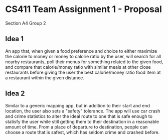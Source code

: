 # CS411 Team Assignment 1 - Proposal

Section A4 Group 2

## Idea 1 

An app that, when given a food preference and choice to either maximize the calorie to money or money to calorie ratio by the user, will search for all nearby restaurants, poll their menus for something related to the given food, and compare that calorie/money ratio with similar meals at other close restaurants before giving the user the best calorie/money ratio food item at a restaurant within the given distance.

## Idea 2

Similar to a generic mapping app, but in addition to their start and end location, the user also sets a "safety" tolerance. The app will use car crash and crime statistics to alter the ideal route to one that is safe enough to statisfy the user while still getting them to their destination in a reasonable amount of time. From a place of departure to destination, people can choose a route that is safest, which has seldom crime and crashed before.
